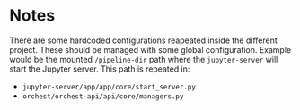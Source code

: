 # Notes

There are some hardcoded configurations reapeated inside the different project. These should be
managed with some global configuration. Example would be the mounted `/pipeline-dir` path where the
`jupyter-server` will start the Jupyter server. This path is repeated in:
* `jupyter-server/app/app/core/start_server.py`
* `orchest/orchest-api/api/core/managers.py`
